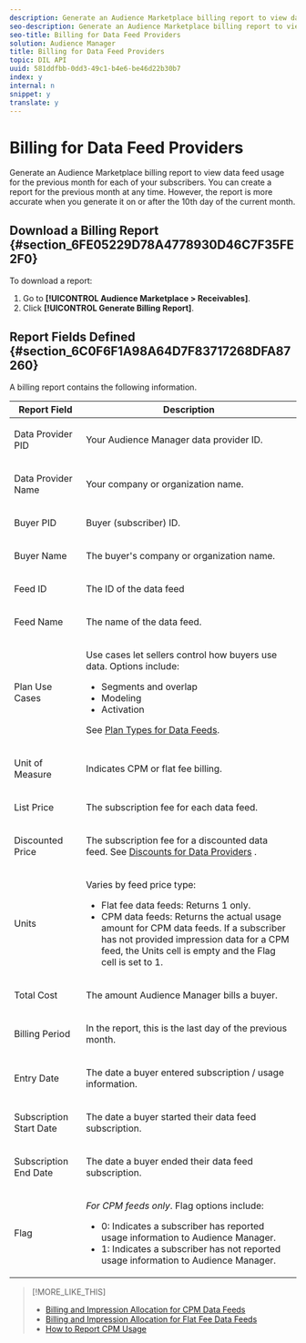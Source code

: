 ```yaml
---
description: Generate an Audience Marketplace billing report to view data feed usage for the previous month for each of your subscribers. You can create a report for the previous month at any time. However, the report is more accurate when you generate it on or after the 10th day of the current month.
seo-description: Generate an Audience Marketplace billing report to view data feed usage for the previous month for each of your subscribers. You can create a report for the previous month at any time. However, the report is more accurate when you generate it on or after the 10th day of the current month.
seo-title: Billing for Data Feed Providers
solution: Audience Manager
title: Billing for Data Feed Providers
topic: DIL API
uuid: 581ddfbb-0dd3-49c1-b4e6-be46d22b30b7
index: y
internal: n
snippet: y
translate: y
---
```


# Billing for Data Feed Providers

Generate an Audience Marketplace billing report to view data feed usage for the previous month for each of your subscribers. You can create a report for the previous month at any time. However, the report is more accurate when you generate it on or after the 10th day of the current month.


## Download a Billing Report {#section_6FE05229D78A4778930D46C7F35FE2F0}



To download a report: 

1. Go to **[!UICONTROL Audience Marketplace > Receivables]**.
1. Click **[!UICONTROL Generate Billing Report]**.



## Report Fields Defined {#section_6C0F6F1A98A64D7F83717268DFA87260}



A billing report contains the following information. 




<table id="table_B433D5059F6446068683E425B1D87520"> 
 <thead> 
  <tr> 
   <th colname="col1" class="entry"> Report Field </th> 
   <th colname="col2" class="entry"> Description </th> 
  </tr> 
 </thead>
 <tbody> 
  <tr> 
   <td colname="col1"> <p><span class="uicontrol"> Data Provider PID</span> </p> </td> 
   <td colname="col2"> <p>Your <span class="keyword"> Audience Manager</span> data provider ID. </p> </td> 
  </tr> 
  <tr> 
   <td colname="col1"> <p><span class="uicontrol"> Data Provider Name</span> </p> </td> 
   <td colname="col2"> <p>Your company or organization name. </p> </td> 
  </tr> 
  <tr> 
   <td colname="col1"> <p><span class="uicontrol"> Buyer PID</span> </p> </td> 
   <td colname="col2"> <p>Buyer (subscriber) ID. </p> </td> 
  </tr> 
  <tr> 
   <td colname="col1"> <p><span class="uicontrol"> Buyer Name</span> </p> </td> 
   <td colname="col2"> <p>The buyer's company or organization name. </p> </td> 
  </tr> 
  <tr> 
   <td colname="col1"> <p><span class="uicontrol"> Feed ID</span> </p> </td> 
   <td colname="col2"> <p>The ID of the data feed </p> </td> 
  </tr> 
  <tr> 
   <td colname="col1"> <p><span class="uicontrol"> Feed Name</span> </p> </td> 
   <td colname="col2"> <p>The name of the data feed. </p> </td> 
  </tr> 
  <tr> 
   <td colname="col1"> <p><span class="uicontrol"> Plan Use Cases</span> </p> </td> 
   <td colname="col2"> <p>Use cases let sellers control how buyers use data. Options include: </p> 
    <ul id="ul_8230A93B5DCE4C10B025D3C761F72CEF"> 
     <li id="li_3400C6475F6D43D7AF54D9A0ED9C09E0">Segments and overlap </li> 
     <li id="li_65DFEF1EA6C341ACB5B72FF629F10AFC">Modeling </li> 
     <li id="li_B84935B93ADE4D299732CE7E099DF7B3">Activation </li> 
    </ul> <p>See <a href="../../../c_features/audience-marketplace/marketplace-data-providers/marketplace-create-manage-feeds.md#concept_54DDE4186D0045F386F94BB8C56A5DEA" format="dita" scope="local"> Plan Types for Data Feeds</a>. </p> </td> 
  </tr> 
  <tr> 
   <td colname="col1"> <p><span class="uicontrol"> Unit of Measure</span> </p> </td> 
   <td colname="col2"> <p>Indicates CPM or flat fee billing. </p> </td> 
  </tr> 
  <tr> 
   <td colname="col1"> <p><span class="uicontrol"> List Price</span> </p> </td> 
   <td colname="col2"> <p>The subscription fee for each data feed. </p> </td> 
  </tr> 
  <tr> 
   <td colname="col1"> <p><span class="uicontrol"> Discounted Price</span> </p> </td> 
   <td colname="col2"> <p>The subscription fee for a discounted data feed. See <a href="../../../c_features/audience-marketplace/marketplace-data-providers/marketplace-create-manage-feeds.md#concept_A31D926BBA0743BCB7160C7F571930FD" format="dita" scope="local"> Discounts for Data Providers</a> . </p> </td> 
  </tr> 
  <tr> 
   <td colname="col1"> <p><span class="uicontrol"> Units</span> </p> </td> 
   <td colname="col2"> <p>Varies by feed price type: </p> 
    <ul id="ul_01550B436EEE4FBC8C9945E08E3CE2C6"> 
     <li id="li_C589F6A751AB407E853AC6F726A47F14">Flat fee data feeds: Returns 1 only. </li> 
     <li id="li_F93F8AEB2D8C45BFA0305E7808AFF848">CPM data feeds: Returns the actual usage amount for CPM data feeds. If a subscriber has not provided impression data for a CPM feed, the Units cell is empty and the Flag cell is set to 1. </li> 
    </ul> </td> 
  </tr> 
  <tr> 
   <td colname="col1"> <p><span class="uicontrol"> Total Cost</span> </p> </td> 
   <td colname="col2"> <p>The amount <span class="keyword"> Audience Manager</span> bills a buyer. </p> </td> 
  </tr> 
  <tr> 
   <td colname="col1"> <p><span class="uicontrol"> Billing Period</span> </p> </td> 
   <td colname="col2"> <p> In the report, this is the last day of the previous month. </p> </td> 
  </tr> 
  <tr> 
   <td colname="col1"> <p><span class="uicontrol"> Entry Date</span> </p> </td> 
   <td colname="col2"> <p>The date a buyer entered subscription / usage information. </p> </td> 
  </tr> 
  <tr> 
   <td colname="col1"> <p><span class="uicontrol"> Subscription Start Date</span> </p> </td> 
   <td colname="col2"> <p>The date a buyer started their data feed subscription. </p> </td> 
  </tr> 
  <tr> 
   <td colname="col1"> <p><span class="uicontrol"> Subscription End Date</span> </p> </td> 
   <td colname="col2"> <p>The date a buyer ended their data feed subscription. </p> </td> 
  </tr> 
  <tr> 
   <td colname="col1"> <p><span class="uicontrol"> Flag</span> </p> </td> 
   <td colname="col2"> <p> <i>For CPM feeds only</i>. Flag options include: </p> 
    <ul id="ul_509BC73B754A43299F8D719AB0805ABD"> 
     <li id="li_AB35E33B68EC49A187495DF6B9D86563">0: Indicates a subscriber has reported usage information to <span class="keyword"> Audience Manager</span>. </li> 
     <li id="li_2E4871B127A84EC586A9F3659F52D67E">1: Indicates a subscriber has not reported usage information to <span class="keyword"> Audience Manager</span>. </li> 
    </ul> </td> 
  </tr> 
 </tbody> 
</table>

>[!MORE_LIKE_THIS]
>
>* [Billing and Impression Allocation for CPM Data Feeds](marketplace-buyer-billing.md#concept_E757985A4850400288F1DD9A02B755D5)
>* [Billing and Impression Allocation for Flat Fee Data Feeds](marketplace-buyer-billing.md#concept_FE781C4C5C044C1F986F1AB6BA4E328F)
>* [How to Report CPM Usage](marketplace-buyer-billing.md#task_22D86C3A39544CA8A4BC2360DC115877)
